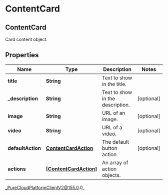 # ContentCard

## ContentCard
Card content object.

## Properties

|Name | Type | Description | Notes|
|------------ | ------------- | ------------- | -------------|
| **title** | **String** | Text to show in the title. | |
| **_description** | **String** | Text to show in the description. | [optional] |
| **image** | **String** | URL of an image. | [optional] |
| **video** | **String** | URL of a video. | [optional] |
| **defaultAction** | [**ContentCardAction**](ContentCardAction) | The default button action. | [optional] |
| **actions** | [**[ContentCardAction]**](ContentCardAction) | An array of action objects. | |



_PureCloudPlatformClientV2@155.0.0_
